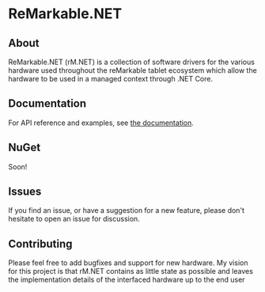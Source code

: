 # ReMarkable.NET

## About

ReMarkable.NET (rM.NET) is a collection of software drivers for the various hardware used throughout the reMarkable tablet ecosystem which allow the hardware to be used in a managed context through .NET Core.

## Documentation

For API reference and examples, see [the documentation](https://parzivail.github.io/ReMarkable.NET/articles/intro.html).

## NuGet

Soon!

## Issues

If you find an issue, or have a suggestion for a new feature, please don't hesitate to open an issue for discussion.

## Contributing

Please feel free to add bugfixes and support for new hardware. My vision for this project is that rM.NET contains as little state as possible and leaves the implementation details of the interfaced hardware up to the end user

